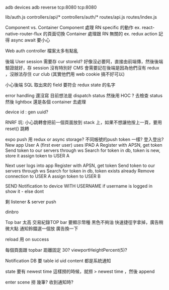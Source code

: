 adb devices
adb reverse tcp:8080 tcp:8080


lib/auth.js
controllers/api/*
controllers/auth/*
routes/api.js
routes/index.js

Component vs. Container
Component 處理 RN specific 的動作 ex. react-native-router-flux 的頁面切換
Container 處理跟 RN 無關的 ex. redux action
記得 async await 要小心

Web auth controller 檔案太多有點亂

後端 User session 需要存 cur storeId?
好像沒必要阿，直接由前端傳，然後後端驗證就好，存 session 沒有特別好
CMS 會需要記在後端是因為他們沒有 redux ，沒辦法存住 cur club (其實他們用 web cookie 搞不好可以)

小心後端 SQL 取出來的 field 要符合 redux state 的名字

error handling 還沒寫
目前想法是 dispatch status 
然後用 HOC ? 去檢查 status 然後 lightbox
還是各個 container 去處理

device id : gen uuid?

RNRF 坑: 小心跳轉會把前一個頁面放到 stack 上，如果不想讓他按上一頁，要用 reset() 跳轉

expo push 用 redux or async storage?
不同帳號的push token 一樣?
登入登出?
 New app
User A (first ever user) uses IPAD A
Register with APSN, get token
Send token to our servers through ws
Search for token in db, token is new, store it
assign token to USER A

Next user logs into app
Register with APSN, get token
Send token to our servers through ws
Search for token in db, token exists already
Remove connection to USER A
assign token to USER B

SEND Notification to device WITH USERNAME
if username is logged in show it - else dont

剩 listener & server push


dinbro

Top bar 太高
交易紀錄TOP bar 要顯示幣種
黑色不夠油
快速捷徑字拿掉，廣告稍微大點
通知鈴鐺選一個放
廣告換一下

reload 用 on success

每個頁面跟 topbar 距離固定 30? viewportHeightPercent(5)?


Notification DB 要 table
id uid content 
都是系統通知

state 要有 newest time
這樣撈的時候，就撈 > newest time ，然後 append

enter scene 撈 幾筆?
收到通知時?
